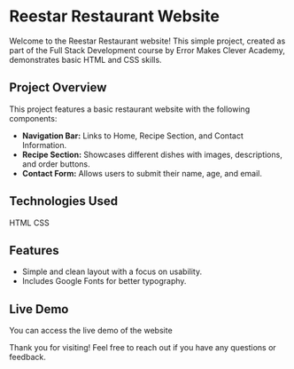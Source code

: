 # Reestar Restaurant Website

Welcome to the Reestar Restaurant website! This simple project, created as part of the Full Stack Development course by Error Makes Clever Academy, demonstrates basic HTML and CSS skills.

## Project Overview

This project features a basic restaurant website with the following components:
- **Navigation Bar:** Links to Home, Recipe Section, and Contact Information.
- **Recipe Section:** Showcases different dishes with images, descriptions, and order buttons.
- **Contact Form:** Allows users to submit their name, age, and email.

## Technologies Used
HTML
CSS

## Features
- Simple and clean layout with a focus on usability.
- Includes Google Fonts for better typography.

## Live Demo
You can access the live demo of the website

Thank you for visiting! Feel free to reach out if you have any questions or feedback.
